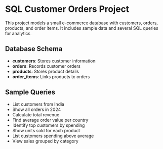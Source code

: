 # SQL Customer Orders Project

This project models a small e-commerce database with customers, orders, products, and order items. It includes sample data and several SQL queries for analytics.

## Database Schema

- **customers**: Stores customer information
- **orders**: Records customer orders
- **products**: Stores product details
- **order_items**: Links products to orders

## Sample Queries

- List customers from India
- Show all orders in 2024
- Calculate total revenue
- Find average order value per country
- Identify top customers by spending
- Show units sold for each product
- List customers spending above average
- View sales grouped by category
